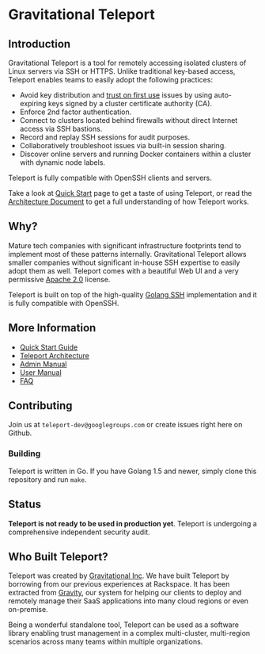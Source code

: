 # Gravitational Teleport

## Introduction

Gravitational Teleport is a tool for remotely accessing isolated clusters of 
Linux servers via SSH or HTTPS. Unlike traditional key-based access, Teleport 
enables teams to easily adopt the following practices:

- Avoid key distribution and [trust on first use](https://en.wikipedia.org/wiki/Trust_on_first_use) issues by using auto-expiring keys signed by a cluster certificate authority (CA).
- Enforce 2nd factor authentication.
- Connect to clusters located behind firewalls without direct Internet access via SSH bastions.
- Record and replay SSH sessions for audit purposes.
- Collaboratively troubleshoot issues via built-in session sharing.
- Discover online servers and running Docker containers within a cluster with dynamic node labels.

Teleport is fully compatible with OpenSSH clients and servers.

Take a look at [Quick Start](docs/quickstart.md) page to get a taste of using Teleport, or read the 
[Architecture Document](docs/architecture.md) to get a full understanding of how Teleport works.

## Why?

Mature tech companies with significant infrastructure footprints tend to implement most
of these patterns internally. Gravitational Teleport allows smaller companies without 
significant in-house SSH expertise to easily adopt them as well. Teleport comes with a 
beautiful Web UI and a very permissive [Apache 2.0](https://github.com/gravitational/teleport/blob/master/LICENSE)
license.

Teleport is built on top of the high-quality [Golang SSH](https://godoc.org/golang.org/x/crypto/ssh) 
implementation and it is fully compatible with OpenSSH.

## More Information

* [Quick Start Guide](docs/quickstart.md)
* [Teleport Architecture](docs/architecture.md)
* [Admin Manual](docs/admin-guide.md)
* [User Manual](docs/user-manual.md)
* [FAQ](docs/faq.md)

## Contributing

Join us at `teleport-dev@googlegroups.com` or create issues right here on Github.

### Building

Teleport is written in Go. If you have Golang 1.5 and newer, simply clone this repository
and run `make`.

## Status

**Teleport is not ready to be used in production yet**. Teleport is undergoing a comprehensive 
independent security audit.

## Who Built Teleport?

Teleport was created by [Gravitational Inc](https://gravitational.com). We have built Teleport 
by borrowing from our previous experiences at Rackspace. It has been extracted from [Gravity](http://gravitational.com/vendors.html), our system for helping our clients to deploy 
and remotely manage their SaaS applications into many cloud regions or even on-premise.

Being a wonderful standalone tool, Teleport can be used as a software library enabling 
trust management in a complex multi-cluster, multi-region scenarios across many teams 
within multiple organizations.

